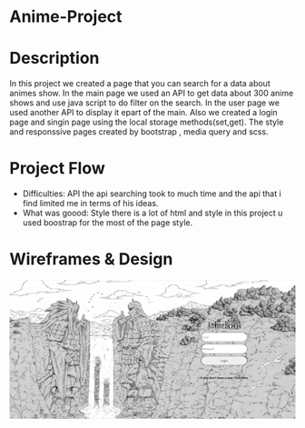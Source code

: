 # Anime-Project
# Description
In this project we created a page that you can search for a data about animes show.
In the main page we used an API to get data about 300 anime shows and use java script to do filter on the search.
In the user page we used another API to display it epart of the main.
Also we created a login page and singin page using the local storage methods(set,get).
The style and responssive pages created by bootstrap , media query and scss.
# Project Flow
* Difficulties:
 API the api searching took to much time and the api that i find limited me in terms of his ideas.
* What was goood:
 Style there is a lot of html and style in this project u used boostrap for the most of the page style.
# Wireframes & Design
![Wireframe - 1](https://github.com/avishayavr/Anime-Project/blob/main/screen%20shots%20two/screenshotlogin.png)
